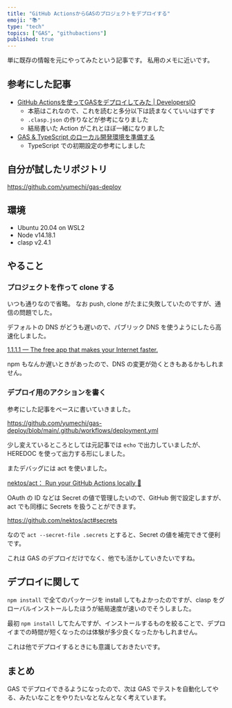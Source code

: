 ```yaml
---
title: "GitHub ActionsからGASのプロジェクトをデプロイする"
emoji: "📚"
type: "tech"
topics: ["GAS", "githubactions"]
published: true
---
```


単に既存の情報を元にやってみたという記事です。
私用のメモに近いです。

## 参考にした記事

- [GitHub Actionsを使ってGASをデプロイしてみた | DevelopersIO](https://dev.classmethod.jp/articles/github-actions-gas-deploy/)
    - 本筋はこれなので、これを読むと多分以下は読まなくていいはずです
    - `.clasp.json` の作りなどが参考になりました
    - 結局書いた Action がこれとほぼ一緒になりました
- [GAS & TypeScript のローカル開発環境を準備する](https://zenn.dev/iwatos/articles/4433cf01b5dbe1fc56b5)
    - TypeScript での初期設定の参考にしました

## 自分が試したリポジトリ

https://github.com/yumechi/gas-deploy

## 環境

- Ubuntu 20.04 on WSL2
- Node v14.18.1
- clasp v2.4.1


## やること
### プロジェクトを作って clone する

いつも通りなので省略。
なお push, clone がたまに失敗していたのですが、通信の問題でした。

デフォルトの DNS がどうも遅いので、パブリック DNS を使うようにしたら高速化しました。

[1.1.1.1 — The free app that makes your Internet faster.](https://1.1.1.1/)

npm もなんか遅いときがあったので、DNS の変更が効くときもあるかもしれません。

### デプロイ用のアクションを書く

参考にした記事をベースに書いていきました。

https://github.com/yumechi/gas-deploy/blob/main/.github/workflows/deployment.yml

少し変えているところとしては元記事では `echo` で出力していましたが、 HEREDOC を使って出力する形にしました。

またデバッグには act を使いました。

[nektos/act： Run your GitHub Actions locally 🚀](https://github.com/nektos/act)

OAuth の ID などは Secret の値で管理したいので、GitHub 側で設定しますが、act でも同様に Secrets を扱うことができます。

https://github.com/nektos/act#secrets

なので `act --secret-file .secrets` とすると、Secret の値を補完できて便利です。

これは GAS のデプロイだけでなく、他でも活かしていきたいですね。

## デプロイに関して

`npm install` で全てのパッケージを install してもよかったのですが、clasp をグローバルインストールしたほうが結局速度が速いのでそうしました。

最初 `npm install` してたんですが、インストールするものを絞ることで、デプロイまでの時間が短くなったのは体験が多少良くなったかもしれません。

これは他でデプロイするときにも意識しておきたいです。

## まとめ

GAS でデプロイできるようになったので、次は GAS でテストを自動化してやる、みたいなことをやりたいなとなんとなく考えています。

